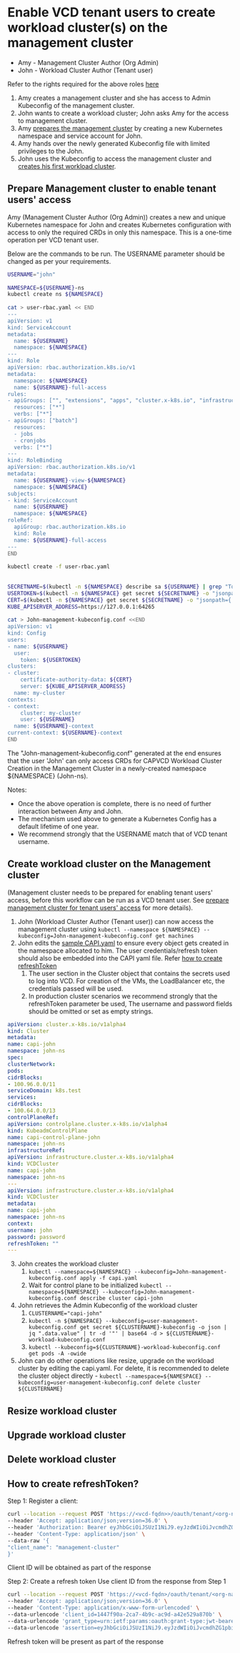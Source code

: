 # Enable VCD tenant users to create workload cluster(s) on the management cluster

* Amy - Management Cluster Author (Org Admin)
* John - Workload Cluster Author (Tenant user)

Refer to the rights required for the above roles [here](VCD_SETUP.md#user_role)

1. Amy creates a management cluster and she has access to Admin Kubeconfig of the management cluster.
2. John wants to create a workload cluster; John asks Amy for the access to management cluster.
3. Amy [prepares the management cluster](#create_K8s_svc_account) by creating a new Kubernetes namespace and service account for John.
4. Amy hands over the newly generated Kubeconfig file with limited privileges to the John.
5. John uses the Kubeconfig to access the management cluster and [creates his first workload cluster](#create_workload_cluster).

<a name="create_K8s_svc_account"></a>
## Prepare Management cluster to enable tenant users' access

Amy (Management Cluster Author (Org Admin)) creates a new and unique Kubernetes namespace for John and creates Kubernetes configuration with access to only the 
required CRDs in only this namespace. This is a one-time operation per VCD tenant user.

Below are the commands to be run. The USERNAME parameter should be changed as per your requirements.

```sh
USERNAME="john"
 
NAMESPACE=${USERNAME}-ns
kubectl create ns ${NAMESPACE}
 
cat > user-rbac.yaml << END
---
apiVersion: v1
kind: ServiceAccount
metadata:
  name: ${USERNAME}
  namespace: ${NAMESPACE}
---
kind: Role
apiVersion: rbac.authorization.k8s.io/v1
metadata:
  namespace: ${NAMESPACE}
  name: ${USERNAME}-full-access
rules:
- apiGroups: ["", "extensions", "apps", "cluster.x-k8s.io", "infrastructure.cluster.x-k8s.io", "bootstrap.cluster.x-k8s.io", "controlplane.cluster.x-k8s.io", "apiextensions.k8s.io"]
  resources: ["*"]
  verbs: ["*"]
- apiGroups: ["batch"]
  resources:
  - jobs
  - cronjobs
  verbs: ["*"]
---
kind: RoleBinding
apiVersion: rbac.authorization.k8s.io/v1
metadata:
  name: ${USERNAME}-view-${NAMESPACE}
  namespace: ${NAMESPACE}
subjects:
- kind: ServiceAccount
  name: ${USERNAME}
  namespace: ${NAMESPACE}
roleRef:
  apiGroup: rbac.authorization.k8s.io
  kind: Role
  name: ${USERNAME}-full-access
---
END
 
kubectl create -f user-rbac.yaml
 
 
SECRETNAME=$(kubectl -n ${NAMESPACE} describe sa ${USERNAME} | grep "Tokens" | cut -f2 -d: | tr -d " ")
USERTOKEN=$(kubectl -n ${NAMESPACE} get secret ${SECRETNAME} -o "jsonpath={.data.token}" | base64 -d)
CERT=$(kubectl -n ${NAMESPACE} get secret ${SECRETNAME} -o "jsonpath={.data['ca\.crt']}")
KUBE_APISERVER_ADDRESS=https://127.0.0.1:64265
 
cat > John-management-kubeconfig.conf <<END
apiVersion: v1
kind: Config
users:
- name: ${USERNAME}
  user:
    token: ${USERTOKEN}
clusters:
- cluster:
    certificate-authority-data: ${CERT}
    server: ${KUBE_APISERVER_ADDRESS}
  name: my-cluster
contexts:
- context:
    cluster: my-cluster
    user: ${USERNAME}
  name: ${USERNAME}-context
current-context: ${USERNAME}-context
END
```
The "John-management-kubeconfig.conf" generated at the end ensures that the user 'John' can only access CRDs for 
CAPVCD Workload Cluster Creation in the Management Cluster in a newly-created namespace ${NAMESPACE} (John-ns).

Notes:
* Once the above operation is complete, there is no need of further interaction between Amy and John.
* The mechanism used above to generate a Kubernetes Config has a default lifetime of one year.
* We recommend strongly that the USERNAME match that of VCD tenant username.

<a name="create_workload_cluster"></a>
## Create workload cluster on the Management cluster 

(Management cluster needs to be prepared for enabling tenant users' access, before this workflow can be run as a VCD tenant 
user. See [prepare management cluster for tenant users' access](#create_K8s_svc_account) for more details).

1. John (Workload Cluster Author (Tenant user)) can now access the management cluster using `kubectl --namespace ${NAMESPACE} --kubeconfig=John-management-kubeconfig.conf get machines`
2. John edits the [sample CAPI.yaml](https://github.com/vmware/cluster-api-provider-cloud-director/blob/main/examples/capi-quickstart.yaml) to ensure every object gets created in the namespace allocated to him. The user 
   credentials/refresh token should also be embedded into the CAPI yaml file. Refer [how to create refreshToken](#create_refresh_token)
    1. The user section in the Cluster object that contains the secrets used to log into VCD. For creation of the VMs, the LoadBalancer etc, the credentials passed will be used.
    2. In production cluster scenarios we recommend strongly that the refreshToken parameter be used, The username and password fields should be omitted or set as empty strings.
```yaml
apiVersion: cluster.x-k8s.io/v1alpha4
kind: Cluster
metadata:
name: capi-john
namespace: john-ns
spec:
clusterNetwork:
pods:
cidrBlocks:
- 100.96.0.0/11
serviceDomain: k8s.test
services:
cidrBlocks:
- 100.64.0.0/13
controlPlaneRef:
apiVersion: controlplane.cluster.x-k8s.io/v1alpha4
kind: KubeadmControlPlane
name: capi-control-plane-john
namespace: john-ns
infrastructureRef:
apiVersion: infrastructure.cluster.x-k8s.io/v1alpha4
kind: VCDCluster
name: capi-john
namespace: john-ns
---
apiVersion: infrastructure.cluster.x-k8s.io/v1alpha4
kind: VCDCluster
metadata:
name: capi-john
namespace: john-ns
context:
username: john
password: password
refreshToken: ""
---
```
3. John creates the workload cluster 
    1. `kubectl --namespace=${NAMESPACE} --kubeconfig=John-management-kubeconfig.conf apply -f capi.yaml`
    2. Wait for control plane to be initialized `kubectl --namespace=${NAMESPACE} --kubeconfig=John-management-kubeconfig.conf describe cluster capi-john`
4. John retrieves the Admin Kubeconfig of the workload cluster 
    1. `CLUSTERNAME="capi-john"`
    2. `kubectl -n ${NAMESPACE} --kubeconfig=user-management-kubeconfig.conf get secret ${CLUSTERNAME}-kubeconfig -o json | jq ".data.value" | tr -d '"' | base64 -d > ${CLUSTERNAME}-workload-kubeconfig.conf`
    3. `kubectl --kubeconfig=${CLUSTERNAME}-workload-kubeconfig.conf get pods -A -owide`
5. John can do other operations like resize, upgrade on the workload cluster by editing the capi.yaml. 
   For delete, it is recommended to delete the cluster object directly - `kubectl --namespace=${NAMESPACE} --kubeconfig=user-management-kubeconfig.conf delete cluster ${CLUSTERNAME}`

## Resize workload cluster

## Upgrade workload cluster

## Delete workload cluster

<a name="create_refresh_token"></a>
## How to create refreshToken?
Step 1: Register a client:
```sh
curl --location --request POST 'https://<vcd-fqdn>>/oauth/tenant/<org-name>/register' \
--header 'Accept: application/json;version=36.0' \
--header 'Authorization: Bearer eyJhbGciOiJSUzI1NiJ9.eyJzdWIiOiJvcmdhZG1pbiIsImlzcyI6ImZlZTYxOTI3LTU1NTUtNDY4Zi1iMTZiLWU2NDgxZDcyM2IwMUAyMDQ0ZmUwNC1jNTg5LTRjMmItODUxNC1hNTlkMWFhOTE1NGUiLCJleHAiOjE2NDQwMDg5ODMsInZlcnNpb24iOiJ2Y2xvdWRfMS4wIiwianRpIjoiYzNkODZhNDU5ODhlNDM1NDlmOTA3YzFhN2MxYTAxNDgifQ.aRLO7W_lrhQyWGDuwdY0sELCNn7bPXn2Aryz-mUhaSWrZuRHDayTL1vN3Y70Q3XnV8ayP_uBoa-7R-9qTj5hNHhydyvRCAxeXoAFz-3BEYo0hDAZ0S6OAy5iMcYQNmmFIdjIUwsrb3nFvrA2e8tqQI4X2UdnHPe-ZdCcnYsq7QCeiD4_vUfH3rJVAutuuSxWD6Uk_JukncxwgDpHi9HSqMTqZ6rOUlZiaOfgsILTm8lVZvzQhlMmrcyrc3ysiKoDtQjc2BJwaJ4Qxgb22_FjQwCzc0ixENRBpiY4Iiqyo44nKvaHutkRA9WNmJyR2HFLFuSqE8oi-WkML0gneEJz_A' \
--header 'Content-Type: application/json' \
--data-raw '{
"client_name": "management-cluster"
}'
```
Client ID will be obtained as part of the response

Step 2: Create a refresh token
Use client ID from the response from Step 1
```sh
curl --location --request POST 'https://<vcd-fqdn>/oauth/tenant/<org-name>/token' \
--header 'Accept: application/json;version=36.0' \
--header 'Content-Type: application/x-www-form-urlencoded' \
--data-urlencode 'client_id=1447f90a-2ca7-4b9c-ac9d-a42e529a870b' \
--data-urlencode 'grant_type=urn:ietf:params:oauth:grant-type:jwt-bearer' \
--data-urlencode 'assertion=eyJhbGciOiJSUzI1NiJ9.eyJzdWIiOiJvcmdhZG1pbiIsImlzcyI6ImZlZTYxOTI3LTU1NTUtNDY4Zi1iMTZiLWU2NDgxZDcyM2IwMUAyMDQ0ZmUwNC1jNTg5LTRjMmItODUxNC1hNTlkMWFhOTE1NGUiLCJleHAiOjE2NDQwMDg5ODMsInZlcnNpb24iOiJ2Y2xvdWRfMS4wIiwianRpIjoiYzNkODZhNDU5ODhlNDM1NDlmOTA3YzFhN2MxYTAxNDgifQ.aRLO7W_lrhQyWGDuwdY0sELCNn7bPXn2Aryz-mUhaSWrZuRHDayTL1vN3Y70Q3XnV8ayP_uBoa-7R-9qTj5hNHhydyvRCAxeXoAFz-3BEYo0hDAZ0S6OAy5iMcYQNmmFIdjIUwsrb3nFvrA2e8tqQI4X2UdnHPe-ZdCcnYsq7QCeiD4_vUfH3rJVAutuuSxWD6Uk_JukncxwgDpHi9HSqMTqZ6rOUlZiaOfgsILTm8lVZvzQhlMmrcyrc3ysiKoDtQjc2BJwaJ4Qxgb22_FjQwCzc0ixENRBpiY4Iiqyo44nKvaHutkRA9WNmJyR2HFLFuSqE8oi-WkML0gneEJz_A'Use Access token as value for assertion
```
Refresh token will be present as part of the response


